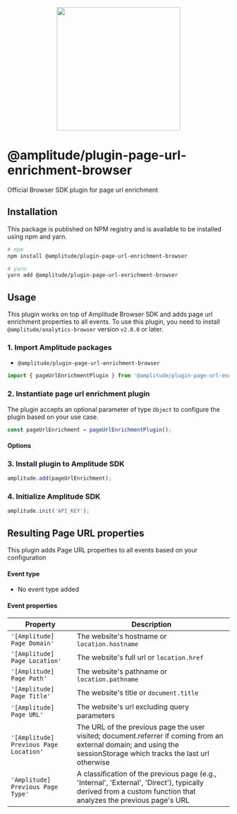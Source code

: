 <p align="center">
  <a href="https://amplitude.com" target="_blank" align="center">
    <img src="https://static.amplitude.com/lightning/46c85bfd91905de8047f1ee65c7c93d6fa9ee6ea/static/media/amplitude-logo-with-text.4fb9e463.svg" width="280">
  </a>
  <br />
</p>

# @amplitude/plugin-page-url-enrichment-browser

Official Browser SDK plugin for page url enrichment

## Installation

This package is published on NPM registry and is available to be installed using npm and yarn.

```sh
# npm
npm install @amplitude/plugin-page-url-enrichment-browser

# yarn
yarn add @amplitude/plugin-page-url-enrichment-browser
```

## Usage

This plugin works on top of Amplitude Browser SDK and adds page url enrichment properties to all events. To use this plugin, you need to install `@amplitude/analytics-browser` version `v2.0.0` or later.

### 1. Import Amplitude packages

* `@amplitude/plugin-page-url-enrichment-browser`

```typescript
import { pageUrlEnrichmentPlugin } from '@amplitude/plugin-page-url-enrichment-browser';
```

### 2. Instantiate page url enrichment plugin

The plugin accepts an optional parameter of type `Object` to configure the plugin based on your use case.

```typescript
const pageUrlEnrichment = pageUrlEnrichmentPlugin();
```

#### Options


### 3. Install plugin to Amplitude SDK

```typescript
amplitude.add(pageUrlEnrichment);
```

### 4. Initialize Amplitude SDK

```typescript
amplitude.init('API_KEY');
```

## Resulting Page URL properties

This plugin adds Page URL properties to all events based on your configuration

#### Event type
* No event type added

#### Event properties

| Property                               | Description                                                                                                                                                          |
| -------------------------------------- | -------------------------------------------------------------------------------------------------------------------------------------------------------------------- |
| `'[Amplitude] Page Domain'`            | The website's hostname or `location.hostname`                                                                                                                        |
| `'[Amplitude] Page Location'`          | The website's full url or `location.href`                                                                                                                            |
| `'[Amplitude] Page Path'`              | The website's pathname or `location.pathname`                                                                                                                        |
| `'[Amplitude] Page Title'`             | The website's title or `document.title`                                                                                                                              |
| `'[Amplitude] Page URL'`               | The website's url excluding query parameters                                                                                                                         |
| `'[Amplitude] Previous Page Location'` | The URL of the previous page the user visited; document.referrer if coming from an external domain; and using the sessionStorage which tracks the last url otherwise |
| `'Amplitude] Previous Page Type'`      | A classification of the previous page (e.g., 'Internal', 'External', 'Direct'), typically derived from a custom function that analyzes the previous page's URL       |
